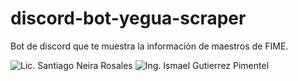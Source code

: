 # discord-bot-yegua-scraper
Bot de discord que te muestra la información de maestros de FIME.


![Lic. Santiago Neira Rosales](https://raw.githubusercontent.com/canciller/discord-bot-yegua-scraper/master/screenshots/sample_1.png)
![Ing. Ismael Gutierrez Pimentel](https://raw.githubusercontent.com/canciller/discord-bot-yegua-scraper/master/screenshots/sample_2.png)
